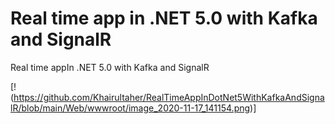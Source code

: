 # Real time app in .NET 5.0 with Kafka and SignalR
Real time appIn .NET 5.0 with Kafka and SignalR

[!(https://github.com/Khairultaher/RealTimeAppInDotNet5WithKafkaAndSignalR/blob/main/Web/wwwroot/image_2020-11-17_141154.png)]

